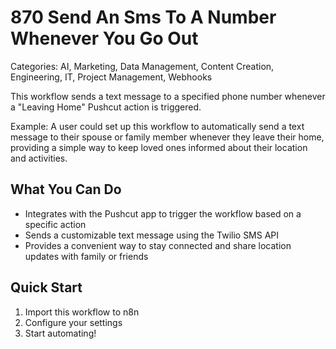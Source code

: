 # 870 Send An Sms To A Number Whenever You Go Out

Categories: AI, Marketing, Data Management, Content Creation, Engineering, IT, Project Management, Webhooks

This workflow sends a text message to a specified phone number whenever a "Leaving Home" Pushcut action is triggered.

Example: A user could set up this workflow to automatically send a text message to their spouse or family member whenever they leave their home, providing a simple way to keep loved ones informed about their location and activities.

## What You Can Do
- Integrates with the Pushcut app to trigger the workflow based on a specific action
- Sends a customizable text message using the Twilio SMS API
- Provides a convenient way to stay connected and share location updates with family or friends

## Quick Start
1. Import this workflow to n8n
2. Configure your settings
3. Start automating!


